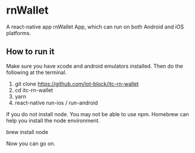 # rnWallet
A react-native app rnWallet App, which can run on both Android and iOS platforms.

## How to run it
Make sure you have xcode and android emulators installed.
Then do the following at the terminal.

1. git clone https://github.com/iot-block/itc-rn-wallet
2. cd itc-rn-wallet
3. yarn
4. react-native run-ios / run-android

If you do not install node. You may not be able to use npm. 
Homebrew can help you install the node environment.

brew install node  

Now you can go on.


